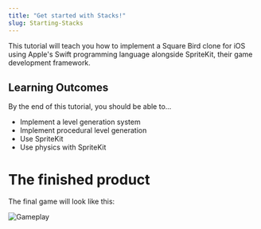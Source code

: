 ```yaml
---
title: "Get started with Stacks!"
slug: Starting-Stacks
---
```

This tutorial will teach you how to implement a Square Bird clone for iOS using
Apple's Swift programming language alongside SpriteKit, their game
development framework.

## Learning Outcomes

By the end of this tutorial, you should be able to...

- Implement a level generation system
- Implement procedural level generation
- Use SpriteKit
- Use physics with SpriteKit

# The finished product

The final game will look like this:

![Gameplay](../Tutorial-Images/finishedGame.gif)

